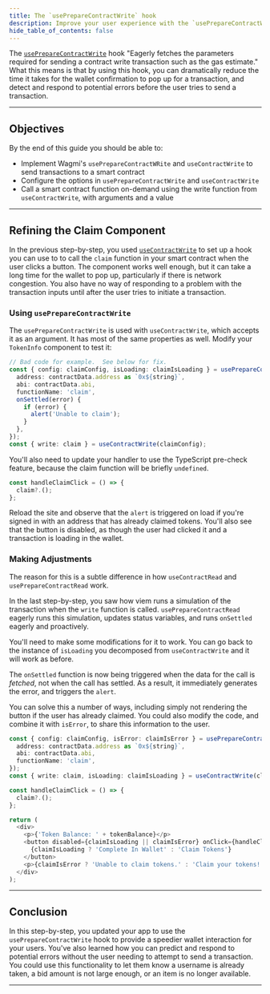 ```yaml
---
title: The `usePrepareContractWrite` hook
description: Improve your user experience with the `usePrepareContractWrite` hook.
hide_table_of_contents: false
---
```


The [`usePrepareContractWrite`] hook "Eagerly fetches the parameters required for sending a contract write transaction such as the gas estimate." What this means is that by using this hook, you can dramatically reduce the time it takes for the wallet confirmation to pop up for a transaction, and detect and respond to potential errors before the user tries to send a transaction.

---

## Objectives

By the end of this guide you should be able to:

- Implement Wagmi's `usePrepareContractWRite` and `useContractWrite` to send transactions to a smart contract
- Configure the options in `usePrepareContractWrite` and `useContractWrite`
- Call a smart contract function on-demand using the write function from `useContractWrite`, with arguments and a value

---

## Refining the Claim Component

In the previous step-by-step, you used [`useContractWrite`] to set up a hook you can use to to call the `claim` function in your smart contract when the user clicks a button. The component works well enough, but it can take a long time for the wallet to pop up, particularly if there is network congestion. You also have no way of responding to a problem with the transaction inputs until after the user tries to initiate a transaction.

### Using `usePrepareContractWrite`

The `usePrepareContractWrite` is used with `useContractWrite`, which accepts it as an argument. It has most of the same properties as well. Modify your `TokenInfo` component to test it:

```typescript
// Bad code for example.  See below for fix.
const { config: claimConfig, isLoading: claimIsLoading } = usePrepareContractWrite({
  address: contractData.address as `0x${string}`,
  abi: contractData.abi,
  functionName: 'claim',
  onSettled(error) {
    if (error) {
      alert('Unable to claim');
    }
  },
});
const { write: claim } = useContractWrite(claimConfig);
```

You'll also need to update your handler to use the TypeScript pre-check feature, because the claim function will be briefly `undefined`.

```typescript
const handleClaimClick = () => {
  claim?.();
};
```

Reload the site and observe that the `alert` is triggered on load if you're signed in with an address that has already claimed tokens. You'll also see that the button is disabled, as though the user had clicked it and a transaction is loading in the wallet.

### Making Adjustments

The reason for this is a subtle difference in how `useContractRead` and `usePrepareContractRead` work.

In the last step-by-step, you saw how viem runs a simulation of the transaction when the `write` function is called. `usePrepareContractRead` eagerly runs this simulation, updates status variables, and runs `onSettled` eagerly and proactively.

You'll need to make some modifications for it to work. You can go back to the instance of `isLoading` you decomposed from `useContractWrite` and it will work as before.

The `onSettled` function is now being triggered when the data for the call is _fetched_, not when the call has settled. As a result, it immediately generates the error, and triggers the `alert`.

You can solve this a number of ways, including simply not rendering the button if the user has already claimed. You could also modify the code, and combine it with `isError`, to share this information to the user.

```typescript
const { config: claimConfig, isError: claimIsError } = usePrepareContractWrite({
  address: contractData.address as `0x${string}`,
  abi: contractData.abi,
  functionName: 'claim',
});
const { write: claim, isLoading: claimIsLoading } = useContractWrite(claimConfig);

const handleClaimClick = () => {
  claim?.();
};

return (
  <div>
    <p>{'Token Balance: ' + tokenBalance}</p>
    <button disabled={claimIsLoading || claimIsError} onClick={handleClaimClick}>
      {claimIsLoading ? 'Complete In Wallet' : 'Claim Tokens'}
    </button>
    <p>{claimIsError ? 'Unable to claim tokens.' : 'Claim your tokens!'} </p>
  </div>
);
```

---

## Conclusion

In this step-by-step, you updated your app to use the `usePrepareContractWrite` hook to provide a speedier wallet interaction for your users. You've also learned how you can predict and respond to potential errors without the user needing to attempt to send a transaction. You could use this functionality to let them know a username is already taken, a bid amount is not large enough, or an item is no longer available.

---

[wagmi]: https://wagmi.sh/
[`useContractWrite`]: https://wagmi.sh/react/hooks/useContractWrite
[`usePrepareContractWrite`]: https://wagmi.sh/react/prepare-hooks/usePrepareContractWrite
